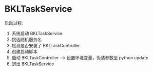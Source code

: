 # BKLTaskService
启动过程:
1. 系统启动 BKLTaskService
2. 挑选随机服务名
3. 检测是否安装了 BKLTaskController
4. 创建启动脚本
5. 启动 BKLTaskController --> 设置环境变量，伪装参数至 python update
6. 退出 BKLTaskService
